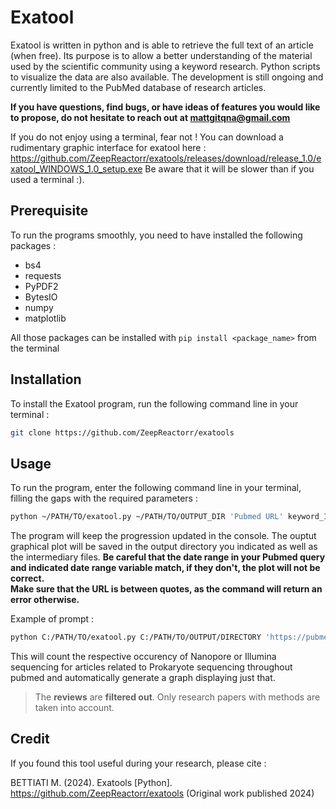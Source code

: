 # Exatool

Exatool is written in python and is able to retrieve the full text of an article (when free). Its purpose is to allow a better understanding of the material used by the scientific community using a keyword research. Python scripts to visualize the data are also available.
The development is still ongoing and currently limited to the PubMed database of research articles. 

**If you have questions, find bugs, or have ideas of features you would like to propose, do not hesitate to reach out at mattgitqna@gmail.com**

If you do not enjoy using a terminal, fear not ! You can download a rudimentary graphic interface for exatool here : https://github.com/ZeepReactorr/exatools/releases/download/release_1.0/exatool_WINDOWS_1.0_setup.exe
Be aware that it will be slower than if you used a terminal :).

## Prerequisite 

To run the programs smoothly, you need to have installed the following packages : 
- bs4
- requests
- PyPDF2
- BytesIO
- numpy
- matplotlib

All those packages can be installed with `pip install <package_name>` from the terminal

## Installation

To install the Exatool program, run the following command line in your terminal :
```sh
git clone https://github.com/ZeepReactorr/exatools
```

## Usage

To run the program, enter the following command line in your terminal, filling the gaps with the required parameters :
```sh
python ~/PATH/TO/exatool.py ~/PATH/TO/OUTPUT_DIR 'Pubmed URL' keyword_1 keyword_2... keyword_n
```

The program will keep the progression updated in the console. The ouptut graphical plot will be saved in the output directory you indicated as well as the intermediary files. 
**Be careful that the date range in your Pubmed query and indicated date range variable __match__, if they don't, the plot will not be correct.** <br>
**Make sure that the URL is between quotes, as the command will return an error otherwise.**

Example of prompt : 

```sh
python C:/PATH/TO/exatool.py C:/PATH/TO/OUTPUT/DIRECTORY 'https://pubmed.ncbi.nlm.nih.gov/?term=prokaryote+sequencing&filter=simsearch2.ffrft' Illumina Nanopore
```

This will count the respective occurency of Nanopore or Illumina sequencing for articles related to Prokaryote sequencing throughout pubmed and automatically generate a graph displaying just that. 

> The **reviews** are **filtered out**. Only research papers with methods are taken into account.

## Credit

If you found this tool useful during your research, please cite :

BETTIATI M. (2024). Exatools [Python]. https://github.com/ZeepReactorr/exatools (Original work published 2024)

